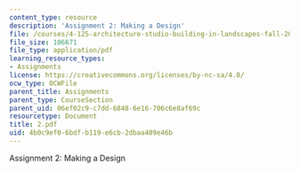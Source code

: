 ```yaml
---
content_type: resource
description: 'Assignment 2: Making a Design'
file: /courses/4-125-architecture-studio-building-in-landscapes-fall-2002/4b0c9ef06bdfb119e6cb2dbaa409e46b_2.pdf
file_size: 106671
file_type: application/pdf
learning_resource_types:
- Assignments
license: https://creativecommons.org/licenses/by-nc-sa/4.0/
ocw_type: OCWFile
parent_title: Assignments
parent_type: CourseSection
parent_uid: 06ef02c9-c7dd-6848-6e16-706c6e8af69c
resourcetype: Document
title: 2.pdf
uid: 4b0c9ef0-6bdf-b119-e6cb-2dbaa409e46b
---
```

Assignment 2: Making a Design